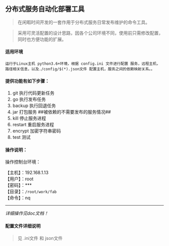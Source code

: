 ## 分布式服务自动化部署工具
> 在闲暇时间开发的一套作用于分布式服务日常发布维护的命令工具。

> 采用可灵活配置的设计思路，因各个公司环境不同，使用前只需修改配置，同时也方便功能的扩展。

#### 适用环境
    运行于Linux主机 python3.6+环境，根据 config.ini 文件进行配置 服务，远程主机，路径相关信息，以及./config/$(*).json文件 配置主机，服务之间的依赖映射关系。。

#### 提供功能有如下步骤：

1.	git 执行代码更新任务
2.	go 执行发布任务
3.	backup 执行回退任务
4.	jar 打包服务 ##被依赖的不需要发布的服务情况##
5.	kill 停止服务进程
6.	restart  重启服务进程
7.	encrypt 加密字符串密码
8.	test 测试

#### 操作说明：

操作控制台环境：  

【主机】：192.168.1.13\
【用户】：root\
【密码】：*** \
【目录】：`/root/work/fab`\
【命令】：nq

-----------
<i>详细操作见doc文档！</i>

#### 配置文件详细说明

> 见 .ini文件 和 json文件

